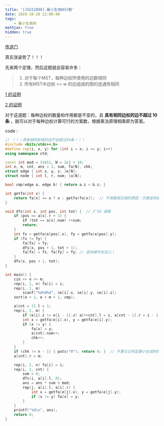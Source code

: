 ```yaml
---
title: '[JSOI2008]-最小生成树计数'
date: 2019-10-28 22:00:40
tags: 
    - 最小生成树
mathjax: true
hidden: true
---
```


[传送门](https://www.lydsy.com/JudgeOnline/problem.php?id=1016)

真实涨姿势了！！！

先来两个定理，然后这题就会容易许多：

> 1. 对于每个MST，每种边权所使用的边数相同
> 2. 所有MST中边权 <= w 的边组成的图的连通性相同

[1 的证明](https://www.luogu.org/paste/4xx8zkd3)

[2 的证明](https://www.luogu.org/paste/5dxpa5mq)

对于这道题：每种边权的数量和作用都是不变的，且 **具有相同边权的边不超过 10 条** ，就可以对于每种边权计算可行的方案数，根据乘法原理相乘即为答案。

code :
``` c++
// ！！！具有相同权值的边不会超过10条！！！
#include <bits/stdc++.h>
#define rep(i, x, y) for (int i = x; i <= y; i++)
using namespace std;

const int mod = 31011, N = 1e3 + 10;
int n, m, cnt, ans = 1, sum, fa[N], chk;
struct edge { int x, y, z; }e[N];
struct node { int l, r, num; }a[N];

bool cmp(edge a, edge b) { return a.z < b.z; }

int getfa(int x) {
    return fa[x] == x ? x : getfa(fa[x]);  // 不用路径压缩的原因：方便逆向操作
}

void dfs(int x, int pos, int tot) {  // 2^10 很稳
    if (pos == a[x].r + 1) {
        if (tot == a[x].num) ++sum;
        return;
    }
    int fx = getfa(e[pos].x), fy = getfa(e[pos].y);
    if (fx != fy) {
        fa[fx] = fy;
        dfs(x, pos + 1, tot + 1);
        fa[fx] = fx, fa[fy] = fy; // 逆向操作在这儿！
    }
    dfs(x, pos + 1, tot);
}

int main() {
    cin >> n >> m;
    rep(i, 1, n) fa[i] = i;
    rep(i, 1, m)
        scanf("%d%d%d", &e[i].x, &e[i].y, &e[i].z);
    sort(e + 1, e + m + 1, cmp);

    a[cnt = 1].l = 1;
    rep(i, 1, m) {
        if (e[i].z != e[i - 1].z) a[++cnt].l = i, a[cnt - 1].r = i - 1;
        int x = getfa(e[i].x), y = getfa(e[i].y);
        if (x != y) {
            fa[x] = y;
            a[cnt].num++;
            chk++;
        }
    }
    if (chk != n - 1) { puts("0"); return 0; }  // 不要忘记判定最小生成树的存在！
    a[cnt].r = m;

    rep(i, 1, n) fa[i] = i;
    rep(i, 1, cnt) {
        sum = 0;
        dfs(i, a[i].l, 0);
        ans = ans * sum % mod;
        rep(j, a[i].l, a[i].r) {
            int x = getfa(e[j].x), y = getfa(e[j].y);
            if (x != y) fa[x] = y;
        }
    }
    printf("%d\n", ans);
    return 0;
}
```